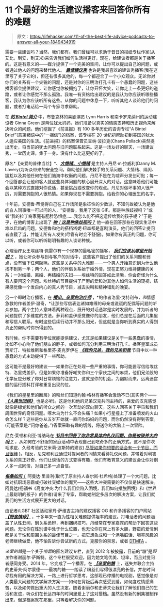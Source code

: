 # 11 个最好的生活建议播客来回答你所有的难题

> 原文：<https://lifehacker.com/11-of-the-best-life-advice-podcasts-to-answer-all-your-1849434919>

需要一些建议吗？当然，我们都有。我们曾经可以求助于昔日的报纸专栏作家(从艾比，到安，到艾米)来告诉我们如何生活得更好，现在，给建议者都是关于播客的。这是有意义的——媒介提供了一个完美的空间，让你可以提出自己的问题，或者通过他人的问题来替代他人。 [***最佳建议秀***](https://pod.link/1507811918) 也许是我最喜欢的建议秀播客(我在这里写了关于它的)，但还有很多其他的，每一个都迎合了一个小众观众。无论你对你们的关系有一个尖锐的问题，还是对你的三明治打孔卡有一个愚蠢的问题，这些播客都会提供建议，让你感觉你被拥抱了，让你开怀大笑，让你走上一条更好的道路，或者让你感觉不那么孤独。我唯一有资格给出建议的是我认为你应该听哪些播客，我认为你应该听所有这些。从你的问题中休息一下，听听其他人谈论他们的问题，或者打电话给一两个专家寻求帮助。

在 [***的 Bintel 简介***](https://pod.link/1577539103) 中，布鲁克林的喜剧演员 Lynn Harris 和南卡罗来纳州的运动建设者 Ginna Green 是两位犹太妈妈，她们准备以真实的情感支持和历史视角来解决听众的问题。他们挖掘了《前进报》有 100 多年历史的咨询专栏“A Bintel Brief”(意第绪语中的“一捆信”)的档案，该专栏在 20 世纪初帮助初到美国的犹太人适应美国的生活。《前进报》的档案保管员查纳·波拉克(Chana Pollack)突然提出历史，将当前的犹太问题与旧问题联系起来。这是一场友好的聊天，一场建议秀，一堂历史课，集于一身。没有什么比这更好的了。

原名*【亲爱的普律当丝】*、[***大情绪、小情绪***](https://pod.link/1123709737) 是主持人丹尼·m·拉威利(Danny M. Lavery)为听众带来的安全空间，帮助他们解决棘手的关系问题、大情绪、隔阂、尴尬以及其他任何在他们脑海中权衡的问题。丹尼不是在为嘘声分发创可贴；每一个回答都会让他和客人就这些具体问题的核心展开深入的对话，这意味着他们可能会以某种方式直接对你说话，甚至挑战或改变你的观点。丹尼对做坏事的人很严厉，对需要拥抱的人很热情。如果你现在不需要拥抱，给我你的心理医生的名字。

十年前，安德鲁·蒂觉得自己在工作场所是象征性的少数派，不知何故被认为是他的白人同事唯一可以问的人，“安德鲁，我用了这张 GIF。那是种族歧视吗？”或者“我的拉丁裔家庭有肥胖恐惧症……我怎么能不把这遗传给我的孩子呢？”于是乎，在他的博客上出现了 [***哟！这是种族歧视吗？***](https://pod.link/566985372) 他一直在回答那些在现实生活中难以启齿的问题。安德鲁和他的搭档塔妮·纽森都是喜剧演员，他们的回答让提问者直截了当，并能让所有人发笑(尽管有时会不舒服)。如果你有真正的问题，你可以听，或者你可以听听聪明有趣的人谈论种族。

心理治疗女王埃丝特·佩雷尔有一个现存的最私密的播客， [***我们应该从哪里开始呢？***](https://pod.link/1237931798) ，她让听众参与到与客户的对话中，这些客户提出了他们的关系问题和弱点，没有留下任何隐瞒。这些是关系中的大难题——一个男人开始意识到为什么他找不到另一半；两个人，他们的伴侣关系始于婚外情，现在正努力维持健康的关系；一对结婚、离婚、再结婚的夫妇——埃丝特的回答如此清晰，你会奇怪为什么有人要问这个问题。埃丝特的节目提供了严厉的爱和对其他人如何生活的窥视，结果感觉像一个发自内心的真人秀节目，减去尖叫和精神错乱的晚宴。

另一个即时治疗播客，在 [***播出，亲爱的治疗师***](https://pod.link/1523340696) ，*的作者洛里·戈特利布，*和*情感急救的作者盖伊·温奇，*让那些写信表达诸如难缠的母亲或说谎的配偶等问题的听众参加。两个主持人意味着两种观点，展开的对话通常是实时发展的，并为听者的问题提供了多维度的方法。萝莉和盖伊感觉像你的朋友，他们总是在后面的几集里和写信人联系。有时这些后续行动并不那么阳光，但这就是当你听到真实的人得到真正的帮助时你所得到的。

有时候，你不需要有学位就能提供建议，尤其是如果建议是关于一些愚蠢的事情，比如不小心吻了他们朋友的脖子，或者如何充分利用三明治打孔卡。播客皇室成员贾斯汀、特拉维斯和格里芬·麦克罗伊在 [***《我的兄弟，我的兄弟和我***](https://pod.link/mbmbam) 节目中以一种愚蠢的方式主动提供了一些帮助。

这可能不是最好的建议——如果你正在处理一些严重的事情，你可能要写信给埃丝特、洛里或盖伊。但是如果你准备好嘲笑你和三个家伙之间的麻烦，他们兄弟般的化学反应分散了你对日常烦恼的注意力，这就是你的机会。为幽默而来，远离迷宫般的运行插科打诨和重复出现的位。

《我们的星星里的断层》的粉丝们知道约翰·格林有播客会激动不已(其实两个——[***《人类世回顾》***](https://pod.link/1342003491) 也是必听)。这是他和他的兄弟汉克共同主持的，亲爱的汉克感觉就像是绿党和他们的听众之间的一次互动的双向聊天。这些人回答关于宇宙和我们周围世界的奇怪问题。啄木鸟为什么不会头痛？如果小行星撞上了准备喷发的火山会怎么样？这些是你从五岁开始就一直问你妈妈的问题，而你仍然没有得到答案。(可能答案是:“问你爸爸。”)答案采取有趣的切线，将送你的大脑上一次冒险。

尼克·莱顿和利亚·博纳马在 [***节目中回答了你非常具体的礼仪问题，你是被狼养大的吗？***](https://pod.link/1478026758) ，从如何在不舒服的家庭活动中表现自己到吃奇多的正确方式。这不是你吹毛求疵、久经考验的艾米莉·波斯特的建议( [尽管如果你想要的话会有一个节目，而且很棒](https://pod.link/1191011680) )。相反，尼克和利亚通过对提问者的同情来看待礼仪问题，并带着对利害关系的真正好奇。他们让谈话的方式变得有趣，他们有教育意义的建议会让你对别人多一点同情，对自己多一点自信。

[***每集如何！***](https://pod.link/1469631127) 阿曼达·里普利(取代了原主持人查尔斯·杜希格)处理了一个大问题，比如对抗职场恶霸或打破社交媒体的魔咒——这些大冲突需要的不仅仅是快速解决。阿曼达(畅销书《高度冲突:为什么我们会陷入困境，我们如何摆脱困境》和《世界上最聪明的孩子》的作者)请来了专家，帮助她制定多层次的解决方案，让我们就我们的生活方式展开更大的对话。

由记者/LGBT 社区活动家丹·萨维吉主持的建议播客 OG 和许多播客的门户网站 [***【野蛮情缘】***](https://pod.link/201376301) ，十多年来一直为性相关难题提供坦率的建议。打电话者的问题涵盖了从性丑闻，到关系诡辩，再到捆绑技巧，丹经常在专家嘉宾的帮助下回答这些问题。无论你在性别谱中处于什么位置，也无论你在床上有多大胆，野蛮的爱情剧都是关于性和周围关系的最佳节目之一。把它想象成和一个满嘴脏话、坦率风趣的老师继续做爱，他不怕告诉你尝试新的方式，克服你的禁忌，或者 [DTMFA](https://www.urbandictionary.com/define.php?term=DTMFA) 。

*亲爱的糖*是一个关于*喧嚣*的匿名建议专栏，直到 2012 年被披露，目前的“糖”是*野生*作者谢丽尔·萨斯特。这个专栏很受欢迎，因为她文笔优美、坦率，而且对提问者感同身受。2014 年，它变成了一个播客。在 [***【亲爱的糖***](https://pod.link/950464429) 上，迷失并联合主持的史蒂夫·阿尔蒙德——最初的糖——朗读了粉丝们写得很漂亮的长信，并花时间寻找有用的解决方案，一路上进行哲学思考。这部现已停播的电视剧，感觉像是对人类最大问题的文学解决方案——如何在背叛后再次感受到爱，如何度过情感痛苦，以及如何做出重大的人生决定。随着谢丽尔和史蒂夫让我们了解他们自己的生活和友谊，听众们在长达四年的时间里爱上了这对搭档。虽然没有新的剧集被制作出来，但是档案就在那里，只等着解决你的问题。